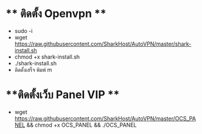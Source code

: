 # ** ติดตั้ง Openvpn  ** <br>
- sudo -i
- wget https://raw.githubusercontent.com/SharkHost/AutoVPN/master/shark-install.sh
- chmod +x shark-install.sh
- ./shark-install.sh
- ติดตั้งเสร็จ พิมพ์ m <br>
# **ติดตั้งเว็บ Panel VIP **<br>
- wget https://raw.githubusercontent.com/SharkHost/AutoVPN/master/OCS_PANEL && chmod +x OCS_PANEL && ./OCS_PANEL


